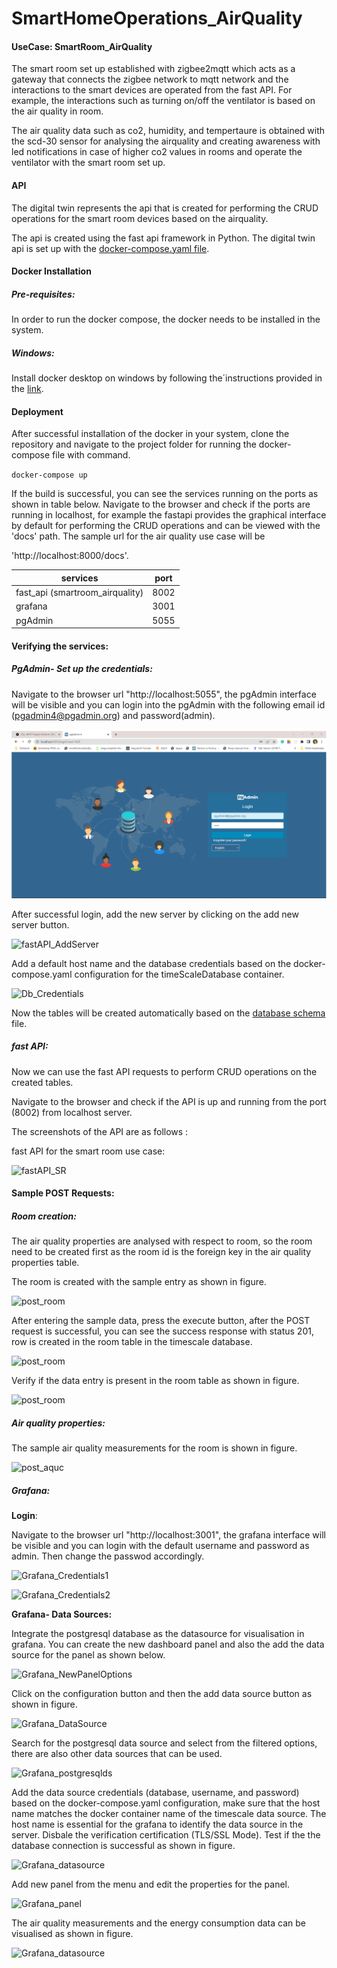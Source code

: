 # SmartHomeOperations_AirQuality

#### UseCase: SmartRoom_AirQuality

The smart room set up established with zigbee2mqtt which acts as a gateway that connects the zigbee network to mqtt network and the interactions to the smart devices are operated from the fast API. For example, the interactions such as turning on/off the ventilator is based on the air quality in room.

The air quality data such as co2, humidity, and tempertaure is obtained with the scd-30 sensor for analysing the airquality and creating awareness with led notifications in case of higher co2 values in rooms and operate the ventilator with the smart room set up.

#### API

The digital twin represents the api that is created for performing the CRUD operations for the smart room devices based on the airquality.

The api is created using the fast api framework in Python. The digital twin api is set up with the [docker-compose.yaml file]('https://github.com/cdl-mint/SmartHomeOperations_AirQuality/SmartHome_AirQuality/blob/main/docker-compose.yaml').

#### Docker Installation

##### Pre-requisites:

In order to run the docker compose, the docker needs to be installed in the system.

##### Windows:

Install docker desktop on windows by following the´instructions provided in the [link]('https://docs.docker.com/desktop/install/windows-install/').

#### Deployment

After successful installation of the docker in your system, clone the repository and navigate to the project folder for running the docker-compose file with command.

`docker-compose up`

If the build is successful, you can see the services running on the ports as shown in table below. Navigate to the browser and check if the ports are running in localhost, for example the fastapi provides the graphical interface by default for performing the CRUD operations and can be viewed with the 'docs' path. The sample url for the air quality use case will be

'http://localhost:8000/docs'.

| services                        | port |
| ------------------------------- | ---- |
| fast_api (smartroom_airquality) | 8002 |
| grafana                         | 3001 |
| pgAdmin                         | 5055 |

#### Verifying the services:

##### PgAdmin- Set up the credentials:

Navigate to the browser url "http://localhost:5055", the pgAdmin interface will be visible and you can login into the pgAdmin with the following email id (pgadmin4@pgadmin.org) and password(admin).

![pgAdmin_Login](./images/pgAdmin_Login.png)

After successful login, add the new server by clicking on the add new server button.

![fastAPI_AddServer](./images/pgAdmin_AddNewServer.png)

Add a default host name and the database credentials based on the docker-compose.yaml configuration for the timeScaleDatabase container.

![Db_Credentials](./images/serverCredentials.png)

Now the tables will be created automatically based on the [database schema](https://github.com/cdl-mint/SmartHomeOperations_AirQuality/SmartHome_AirQuality/Database_Schema.sql) file.

##### fast API:

Now we can use the fast API requests to perform CRUD operations on the created tables.

Navigate to the browser and check if the API is up and running from the port (8002) from localhost server.

The screenshots of the API are as follows :

fast API for the smart room use case:

![fastAPI_SR](./images/fastAPI_SR.png)

#### Sample POST Requests:

##### Room creation:

The air quality properties are analysed with respect to room, so the room need to be created first as the room id is the foreign key in the air quality properties table.

The room is created with the sample entry as shown in figure.

![post_room](./images/room_Creation.png)

After entering the sample data, press the execute button, after the POST request is successful, you can see the success response with status 201, row is created in the room table in the timescale database.

![post_room](./images/Room_Creation_Success.png)

Verify if the data entry is present in the room table as shown in figure.

![post_room](./images/VerifyData_Room_Table.png)

##### Air quality properties:

The sample air quality measurements for the room is shown in figure.

![post_aquc](./images/airQualityProperties.png)

##### Grafana:

**Login**:

Navigate to the browser url "http://localhost:3001", the grafana interface will be visible and you can login with the default username and password as admin. Then change the passwod accordingly.

![Grafana_Credentials1](./images/Grafana_Login.png)

![Grafana_Credentials2](./images/Grafana_NewPswd.png)

**Grafana- Data Sources:**

Integrate the postgresql database as the datasource for visualisation in grafana. You can create the new dashboard panel and also the add the data source for the panel as shown below.

![Grafana_NewPanelOptions](./images/Grafana_NewPanleOptions.png)

Click on the configuration button and then the add data source button as shown in figure.

![Grafana_DataSource](./images/Grafana_AddDataSource.png)

Search for the postgresql data source and select from the filtered options, there are also other data sources that can be used.

![Grafana_postgresqlds](./images/Grafana_AddDataSources.png)

Add the data source credentials (database, username, and password) based on the docker-compose.yaml configuration, make sure that the host name matches the docker container name of the timescale data source. The host name is essential for the grafana to identify the data source in the server. Disbale the verification certification (TLS/SSL Mode). Test if the the database connection is successful as shown in figure.

![Grafana_datasource](./images/Grafana_DataSources.png)

Add new panel from the menu and edit the properties for the panel.

![Grafana_panel](./images/Grafana_AddNewPanel.png)

The air quality measurements and the energy consumption data can be visualised as shown in figure.

![Grafana_datasource](./images/AQUC_EC_Grafana.png)
